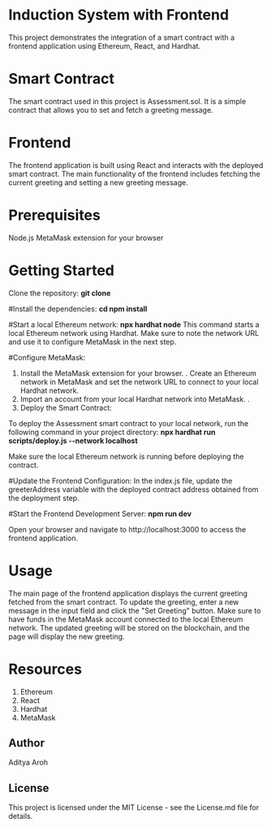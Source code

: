 # Induction System with Frontend
This project demonstrates the integration of a smart contract with a frontend application using Ethereum, React, and Hardhat.

# Smart Contract
The smart contract used in this project is Assessment.sol. It is a simple contract that allows you to set and fetch a greeting message.

# Frontend
The frontend application is built using React and interacts with the deployed smart contract. 
The main functionality of the frontend includes fetching the current greeting and setting a new greeting message.

# Prerequisites
Node.js
MetaMask extension for your browser
# Getting Started

Clone the repository:
**git clone**

#Install the dependencies:
**cd npm install**

#Start a local Ethereum network:
**npx hardhat node**
This command starts a local Ethereum network using Hardhat. Make sure to note the network URL and use it to configure MetaMask in the next step.

#Configure MetaMask:
1. Install the MetaMask extension for your browser. . Create an Ethereum network in MetaMask and set the network URL to connect to your local Hardhat network. 
2. Import an account from your local Hardhat network into MetaMask. .
3. Deploy the Smart Contract:

To deploy the Assessment smart contract to your local network, run the following command in your project directory:
**npx hardhat run scripts/deploy.js --network localhost**

Make sure the local Ethereum network is running before deploying the contract.

#Update the Frontend Configuration:
In the index.js file, update the greeterAddress variable with the deployed contract address obtained from the deployment step.

#Start the Frontend Development Server:
**npm run dev**

Open your browser and navigate to http://localhost:3000 to access the frontend application.

# Usage
The main page of the frontend application displays the current greeting fetched from the smart contract.
To update the greeting, enter a new message in the input field and click the "Set Greeting" button. Make sure to have funds in the MetaMask account connected to the local Ethereum network.
The updated greeting will be stored on the blockchain, and the page will display the new greeting.

# Resources
1. Ethereum
2. React
3. Hardhat
4. MetaMask


## Author

Aditya Aroh

## License

This project is licensed under the MIT License - see the License.md file for details.
